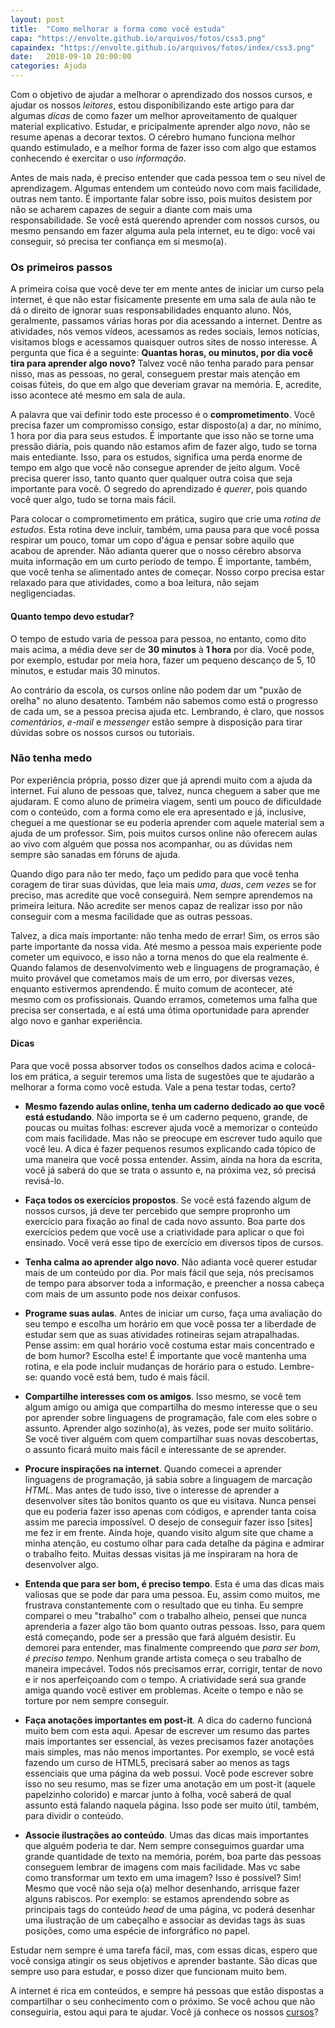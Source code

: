 ```yaml
---
layout: post
title:  "Como melhorar a forma como você estuda"
capa: "https://envolte.github.io/arquivos/fotos/css3.png"
capaindex: "https://envolte.github.io/arquivos/fotos/index/css3.png"
date:   2018-09-10 20:00:00
categories: Ajuda
---
```


Com o objetivo de ajudar a melhorar o aprendizado dos nossos cursos, e ajudar os nossos *leitores*, estou disponibilizando este artigo para dar algumas *dicas* de como fazer um melhor aproveitamento de qualquer material explicativo. Estudar, e pricipalmente aprender algo *novo*, não se resume apenas a decorar textos. O cérebro humano funciona melhor quando estimulado, e a melhor forma de fazer isso com algo que estamos conhecendo é exercitar o uso *informação*.

Antes de mais nada, é preciso entender que cada pessoa tem o seu nível de aprendizagem. Algumas entendem um conteúdo novo com mais facilidade, outras nem tanto. É importante falar sobre isso, pois muitos desistem por não se acharem capazes de seguir a diante com mais uma responsabilidade. Se você está querendo aprender com nossos cursos, ou mesmo pensando em fazer alguma aula pela internet, eu te digo: você vai conseguir, só precisa ter confiança em si mesmo(a).

### Os primeiros passos

A primeira coisa que você deve ter em mente antes de iniciar um curso pela internet, é que não estar fisicamente presente em uma sala de aula não te dá o direito de ignorar suas responsabilidades enquanto aluno. Nós, geralmente, passamos várias horas por dia acessando a internet. Dentre as atividades, nós vemos vídeos, acessamos as redes sociais, lemos notícias, visitamos blogs e acessamos quaisquer outros sites de nosso interesse. A pergunta que fica é a seguinte: **Quantas horas, ou minutos, por dia você tira para aprender algo novo?** Talvez você não tenha parado para pensar nisso, mas as pessoas, no geral, conseguem prestar mais atenção em coisas fúteis, do que em algo que deveriam gravar na memória. E, acredite, isso acontece até mesmo em sala de aula.

A palavra que vai definir todo este processo é o **comprometimento**. Você precisa fazer um compromisso consigo, estar disposto(a) a dar, no mínimo, 1 hora por dia para seus estudos. É importante que isso não se torne uma pressão diária, pois quando não estamos afim de fazer algo, tudo se torna mais entediante. Isso, para os estudos, significa uma perda enorme de tempo em algo que você não consegue aprender de jeito algum. Você precisa querer isso, tanto quanto quer qualquer outra coisa que seja importante para você. O segredo do aprendizado é *querer*, pois quando você quer algo, tudo se torna mais fácil.

Para colocar o comprometimento em prática, sugiro que crie uma *rotina de estudos*. Esta rotina deve incluir, também, uma pausa para que você possa respirar um pouco, tomar um copo d'água e pensar sobre aquilo que acabou de aprender. Não adianta querer que o nosso cérebro absorva muita informação em um curto período de tempo. É importante, também, que você tenha se alimentado antes de começar. Nosso corpo precisa estar relaxado para que atividades, como a boa leitura, não sejam negligenciadas.

#### Quanto tempo devo estudar?

O tempo de estudo varia de pessoa para pessoa, no entanto, como dito mais acima, a média deve ser de **30 minutos** à **1 hora** por dia. Você pode, por exemplo, estudar por meia hora, fazer um pequeno descanço de 5, 10 minutos, e estudar mais 30 minutos.

Ao contrário da escola, os cursos online não podem dar um "puxão de orelha" no aluno desatento. Também não sabemos como está o progresso de cada um, se a pessoa precisa ajuda etc. Lembrando, é claro, que nossos *comentários*, *e-mail* e *messenger* estão sempre à disposição para tirar dúvidas sobre os nossos cursos ou tutoriais.

### Não tenha medo

Por experiência própria, posso dizer que já aprendi muito com a ajuda da internet. Fui aluno de pessoas que, talvez, nunca cheguem a saber que me ajudaram. E como aluno de primeira viagem, senti um pouco de dificuldade com o conteúdo, com a forma como ele era apresentado e já, inclusive, cheguei a me questionar se eu poderia aprender com aquele material sem a ajuda de um professor. Sim, pois muitos cursos online não oferecem aulas ao vivo com alguém que possa nos acompanhar, ou as dúvidas nem sempre são sanadas em fóruns de ajuda.

Quando digo para não ter medo, faço um pedido para que você tenha coragem de tirar suas dúvidas, que leia mais *uma*, *duas*, *cem vezes* se for preciso, mas acredite que você conseguirá. Nem sempre aprendemos na primeira leitura. Não acredite ser menos capaz de realizar isso por não conseguir com a mesma facilidade que as outras pessoas.

Talvez, a dica mais importante: não tenha medo de errar! Sim, os erros são parte importante da nossa vida. Até mesmo a pessoa mais experiente pode cometer um equivoco, e isso não a torna menos do que ela realmente é. Quando falamos de desenvolvimento web e linguagens de programação, é muito provável que cometamos mais de um erro, por diversas vezes, enquanto estivermos aprendendo. É muito comum de acontecer, até mesmo com os profissionais. Quando erramos, cometemos uma falha que precisa ser consertada, e aí está uma ótima oportunidade para aprender algo novo e ganhar experiência.

#### Dicas

Para que você possa absorver todos os conselhos dados acima e colocá-los em prática, a seguir teremos uma lista de sugestões que te ajudarão a melhorar a forma como você estuda. Vale a pena testar todas, certo?

- **Mesmo fazendo aulas online, tenha um caderno dedicado ao que você está estudando**. Não importa se é um caderno pequeno, grande, de poucas ou muitas folhas: escrever ajuda você a memorizar o conteúdo com mais facilidade. Mas não se preocupe em escrever tudo aquilo que você leu. A dica é fazer pequenos resumos explicando cada tópico de uma maneira que você possa entender. Assim, ainda na hora da escrita, você já saberá do que se trata o assunto e, na próxima vez, só precisá revisá-lo.

- **Faça todos os exercícios propostos**. Se você está fazendo algum de nossos cursos, já deve ter percebido que sempre propronho um exercício para fixação ao final de cada novo assunto. Boa parte dos exercícios pedem que você use a criatividade para aplicar o que foi ensinado. Você verá esse tipo de exercício em diversos tipos de cursos.

- **Tenha calma ao aprender algo novo**. Não adianta você querer estudar mais de um conteúdo por dia. Por mais fácil que seja, nós precisamos de tempo para absorver toda a informação, e preencher a nossa cabeça com mais de um assunto pode nos deixar confusos.

- **Programe suas aulas**. Antes de iniciar um curso, faça uma avaliação do seu tempo e escolha um horário em que você possa ter a liberdade de estudar sem que as suas atividades rotineiras sejam atrapalhadas. Pense assim: em qual horário você costuma estar mais concentrado e de bom humor? Escolha este! É importante que você mantenha uma rotina, e ela pode incluir mudanças de horário para o estudo. Lembre-se: quando você está bem, tudo é mais fácil.

- **Compartilhe interesses com os amigos**. Isso mesmo, se você tem algum amigo ou amiga que compartilha do mesmo interesse que o seu por aprender sobre linguagens de programação, fale com eles sobre o assunto. Aprender algo sozinho(a), às vezes, pode ser muito solitário. Se você tiver alguém com quem compartilhar suas novas descobertas, o assunto ficará muito mais fácil e interessante de se aprender.

- **Procure inspirações na internet**. Quando comecei a aprender linguagens de programação, já sabia sobre a linguagem de marcação *HTML*. Mas antes de tudo isso, tive o interesse de aprender a desenvolver sites tão bonitos quanto os que eu visitava. Nunca pensei que eu poderia fazer isso apenas com códigos, e aprender tanta coisa assim me parecia impossível. O desejo de conseguir fazer isso [sites] me fez ir em frente. Ainda hoje, quando visito algum site que chame a minha atenção, eu costumo olhar para cada detalhe da página e admirar o trabalho feito. Muitas dessas visitas já me inspiraram na hora de desenvolver algo.

- **Entenda que para ser bom, é preciso tempo**. Esta é uma das dicas mais valiosas que se pode dar para uma pessoa. Eu, assim como muitos, me frustrava constantemente com o resultado que eu tinha. Eu sempre comparei o meu "trabalho" com o trabalho alheio, pensei que nunca aprenderia a fazer algo tão bom quanto outras pessoas. Isso, para quem está começando, pode ser a pressão que fará alguém desistir. Eu demorei para entender, mas finalmente compreendo que *para ser bom, é preciso tempo*. Nenhum grande artista começa o seu trabalho de maneira impecável. Todos nós precisamos errar, corrigir, tentar de novo e ir nos aperfeiçoando com o tempo. A criatividade será sua grande amiga quando você estiver em problemas. Aceite o tempo e não se torture por nem sempre conseguir.

- **Faça anotações importantes em post-it**. A dica do caderno funcioná muito bem com esta aqui. Apesar de escrever um resumo das partes mais importantes ser essencial, às vezes precisamos fazer anotações mais simples, mas não menos importantes. Por exemplo, se você está fazendo um curso de HTML5, precisará saber ao menos as tags essenciais que uma página da web possui. Você pode escrever sobre isso no seu resumo, mas se fizer uma anotação em um post-it (aquele papelzinho colorido) e marcar junto à folha, você saberá de qual assunto está falando naquela página. Isso pode ser muito útil, também, para dividir o conteúdo.

- **Associe ilustrações ao conteúdo**. Umas das dicas mais importantes que alguém poderia te dar. Nem sempre conseguimos guardar uma grande quantidade de texto na memória, porém, boa parte das pessoas conseguem lembrar de imagens com mais facilidade. Mas vc sabe como transformar um texto em uma imagem? Isso é possível? Sim! Mesmo que você não seja o(a) melhor desenhando, arrisque fazer alguns rabiscos. Por exemplo: se estamos aprendendo sobre as principais tags do conteúdo *head* de uma página, vc poderá desenhar uma ilustração de um cabeçalho e associar as devidas tags às suas posições, como uma espécie de inforgráfico no papel.

Estudar nem sempre é uma tarefa fácil, mas, com essas dicas, espero que você consiga atingir os seus objetivos e aprender bastante. São dicas que sempre uso para estudar, e posso dizer que funcionam muito bem.

A internet é rica em conteúdos, e sempre há pessoas que estão dispostas a compartilhar o seu conhecimento com o próximo. Se você achou que não conseguiria, estou aqui para te ajudar. Você já conhece os nossos [cursos](https://envolte.ga/cursos/)? 
